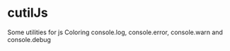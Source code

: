 # cutilJs
Some utilities for js
Coloring console.log, console.error, console.warn and console.debug
